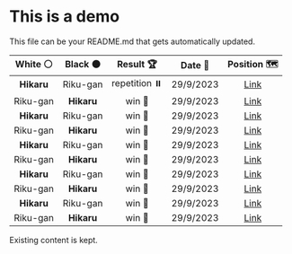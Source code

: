 # This is a demo

This file can be your README.md that gets automatically updated.

<!--START_SECTION:chessStats-->
<!-- Automatically generated with https://github.com/Balastrong/chess-stats-action -->

| White ⚪ | Black ⚫ | Result 🏆 | Date 📅 | Position 🗺️ |
|:---:|:---:|:---:|:---:|:---:|
| **Hikaru** | Riku-gan | repetition ⏸️ | 29/9/2023 | <a href="http://www.ee.unb.ca/cgi-bin/tervo/fen.pl?select=8/8/4k3/7p/7R/6PK/4q3/8 b - -">Link</a> |
| Riku-gan | **Hikaru** | win 🥇 | 29/9/2023 | <a href="http://www.ee.unb.ca/cgi-bin/tervo/fen.pl?select=8/3r4/8/4k3/3N4/3K4/8/8 w - -">Link</a> |
| **Hikaru** | Riku-gan | win 🥇 | 29/9/2023 | <a href="http://www.ee.unb.ca/cgi-bin/tervo/fen.pl?select=8/6k1/8/2R5/6p1/5pK1/5P2/8 b - -">Link</a> |
| Riku-gan | **Hikaru** | win 🥇 | 29/9/2023 | <a href="http://www.ee.unb.ca/cgi-bin/tervo/fen.pl?select=8/8/1kP5/3p4/2p5/K1P5/5r2/8 w - -">Link</a> |
| **Hikaru** | Riku-gan | win 🥇 | 29/9/2023 | <a href="http://www.ee.unb.ca/cgi-bin/tervo/fen.pl?select=3q4/5Q1k/7p/1p3N2/1P4P1/7P/P4PK1/3r4 b - -">Link</a> |
| Riku-gan | **Hikaru** | win 🥇 | 29/9/2023 | <a href="http://www.ee.unb.ca/cgi-bin/tervo/fen.pl?select=7r/1R6/p2n1k2/8/4K3/P4N2/1P6/8 w - -">Link</a> |
| **Hikaru** | Riku-gan | win 🥇 | 29/9/2023 | <a href="http://www.ee.unb.ca/cgi-bin/tervo/fen.pl?select=2r1rbk1/pb2qNp1/1p4Qp/3p4/3P1P2/PP6/1B4PP/RB3RK1 b - -">Link</a> |
| Riku-gan | **Hikaru** | win 🥇 | 29/9/2023 | <a href="http://www.ee.unb.ca/cgi-bin/tervo/fen.pl?select=8/r3n3/6pb/3pk3/8/3qp1N1/KP5Q/5R2 w - -">Link</a> |
| **Hikaru** | Riku-gan | win 🥇 | 29/9/2023 | <a href="http://www.ee.unb.ca/cgi-bin/tervo/fen.pl?select=8/8/6pk/8/7r/1P4P1/P5B1/3R1K2 b - -">Link</a> |
| Riku-gan | **Hikaru** | win 🥇 | 29/9/2023 | <a href="http://www.ee.unb.ca/cgi-bin/tervo/fen.pl?select=5k2/1p3pb1/p3p1P1/3p4/6rN/8/P1K1R3/8 w - -">Link</a> |

<!--END_SECTION:chessStats-->

Existing content is kept.
